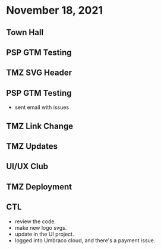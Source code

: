 # November 18, 2021

## Town Hall

## PSP GTM Testing

## TMZ SVG Header

## PSP GTM Testing
- sent email with issues

## TMZ Link Change

## TMZ Updates

## UI/UX Club

## TMZ Deployment

## CTL
- review the code. 
- make new logo svgs.
- update in the UI project.
- logged into Umbraco cloud, and there's a payment issue.

